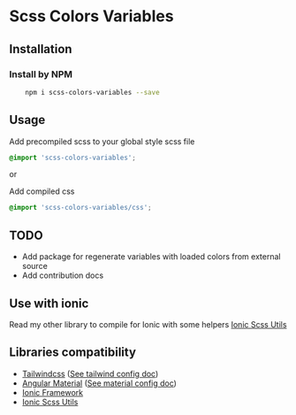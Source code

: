 # Scss Colors Variables

## Installation

### Install by NPM

```bash
    npm i scss-colors-variables --save
```

## Usage

Add precompiled scss to your global style scss file

```scss
@import 'scss-colors-variables';
```

or

Add compiled css

```scss
@import 'scss-colors-variables/css';
```

## TODO

- Add package for regenerate variables with loaded colors from external source
- Add contribution docs

## Use with ionic

Read my other library to compile for Ionic with some helpers [Ionic Scss Utils](https://github.com/danilozano413/ionic-scss-utils)

## Libraries compatibility

- [Tailwindcss](https://tailwindcss.com/) ([See tailwind config doc](./TAILWIND_CONFIG_DOC.md))
- [Angular Material](https://material.angular.io/) ([See material config doc](./MATERIAL_CONFIG_DOC.md))
- [Ionic Framework](https://ionicframework.com/)
- [Ionic Scss Utils](https://github.com/danilozano413/ionic-scss-utils)
